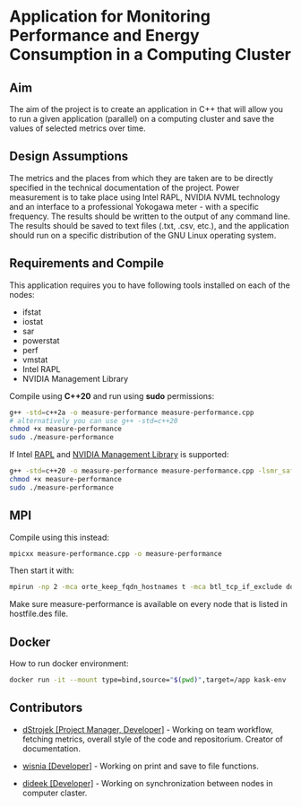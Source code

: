 # Application for Monitoring Performance and Energy Consumption in a Computing Cluster

## Aim

The aim of the project is to create an application in C++ that will allow you to run a given application (parallel) on a computing cluster and save the values of selected metrics over time.

## Design Assumptions

The metrics and the places from which they are taken are to be directly specified in the technical documentation of the project. Power measurement is to take place using Intel RAPL, NVIDIA NVML technology and an interface to a professional Yokogawa meter - with a specific frequency. The results should be written to the output of any command line. The results should be saved to text files (.txt, .csv, etc.), and the application should run on a specific distribution of the GNU Linux operating system.

## Requirements and Compile

This application requires you to have following tools installed on each of the nodes:

- ifstat
- iostat
- sar
- powerstat
- perf
- vmstat
- Intel RAPL
- NVIDIA Management Library

Compile using **C++20** and run using **sudo** permissions:

```bash
g++ -std=c++2a -o measure-performance measure-performance.cpp
# alternatively you can use g++ -std=c++20
chmod +x measure-performance
sudo ./measure-performance
```

If Intel <a href="https://github.com/LLNL/msr-safe" target="_blank">RAPL</a> and <a href="https://developer.nvidia.com/nvidia-management-library-nvml" target="_blank">NVIDIA Management Library</a> is supported:

```bash
g++ -std=c++20 -o measure-performance measure-performance.cpp -lsmr_safe -lnvidia-ml
chmod +x measure-performance
sudo ./measure-performance
```
## MPI

Compile using this instead:

```bash
mpicxx measure-performance.cpp -o measure-performance
```

Then start it with:
```bash
mpirun -np 2 -mca orte_keep_fqdn_hostnames t -mca btl_tcp_if_exclude docker0,docker_gwbridge,lo -hostfile hostfile.des measure-performance
```
Make sure measure-performance is available on every node that is listed in hostfile.des file.
## Docker

How to run docker environment:

```bash
docker run -it --mount type=bind,source="$(pwd)",target=/app kask-env
```

## Contributors

- [dStrojek [Project Manager, Developer]](https://github.com/damianStrojek) - Working on team workflow, fetching metrics, overall style of the code and repositorium. Creator of documentation.

- [wisnia [Developer]](https://github.com/wisnia01) - Working on print and save to file functions.

- [dideek [Developer]](https://github.com/dideek) - Working on synchronization between nodes in computer claster.
